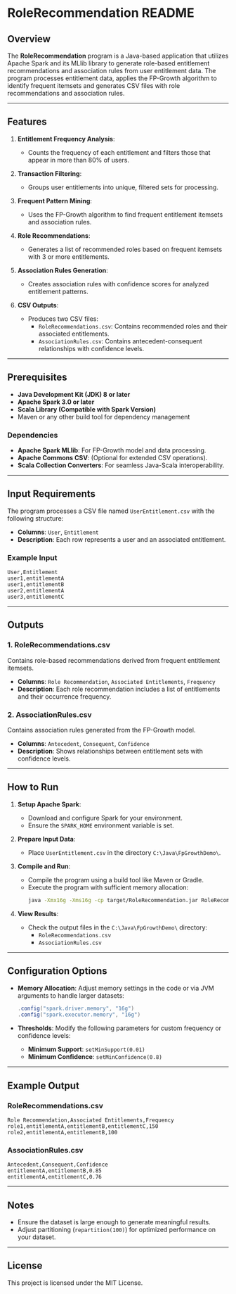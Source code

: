 
# RoleRecommendation README

## Overview
The **RoleRecommendation** program is a Java-based application that utilizes Apache Spark and its MLlib library to generate role-based entitlement recommendations and association rules from user entitlement data. The program processes entitlement data, applies the FP-Growth algorithm to identify frequent itemsets and generates CSV files with role recommendations and association rules.

---

## Features
1. **Entitlement Frequency Analysis**:
   - Counts the frequency of each entitlement and filters those that appear in more than 80% of users.
   
2. **Transaction Filtering**:
   - Groups user entitlements into unique, filtered sets for processing.

3. **Frequent Pattern Mining**:
   - Uses the FP-Growth algorithm to find frequent entitlement itemsets and association rules.

4. **Role Recommendations**:
   - Generates a list of recommended roles based on frequent itemsets with 3 or more entitlements.

5. **Association Rules Generation**:
   - Creates association rules with confidence scores for analyzed entitlement patterns.

6. **CSV Outputs**:
   - Produces two CSV files:
     - `RoleRecommendations.csv`: Contains recommended roles and their associated entitlements.
     - `AssociationRules.csv`: Contains antecedent-consequent relationships with confidence levels.

---

## Prerequisites
- **Java Development Kit (JDK) 8 or later**
- **Apache Spark 3.0 or later**
- **Scala Library (Compatible with Spark Version)**
- Maven or any other build tool for dependency management

### Dependencies
- **Apache Spark MLlib**: For FP-Growth model and data processing.
- **Apache Commons CSV**: (Optional for extended CSV operations).
- **Scala Collection Converters**: For seamless Java-Scala interoperability.

---

## Input Requirements
The program processes a CSV file named `UserEntitlement.csv` with the following structure:
- **Columns**: `User`, `Entitlement`
- **Description**: Each row represents a user and an associated entitlement.

### Example Input
```csv
User,Entitlement
user1,entitlementA
user1,entitlementB
user2,entitlementA
user3,entitlementC
```

---

## Outputs
### 1. **RoleRecommendations.csv**
Contains role-based recommendations derived from frequent entitlement itemsets.
- **Columns**: `Role Recommendation`, `Associated Entitlements`, `Frequency`
- **Description**: Each role recommendation includes a list of entitlements and their occurrence frequency.

### 2. **AssociationRules.csv**
Contains association rules generated from the FP-Growth model.
- **Columns**: `Antecedent`, `Consequent`, `Confidence`
- **Description**: Shows relationships between entitlement sets with confidence levels.

---

## How to Run
1. **Setup Apache Spark**:
   - Download and configure Spark for your environment.
   - Ensure the `SPARK_HOME` environment variable is set.

2. **Prepare Input Data**:
   - Place `UserEntitlement.csv` in the directory `C:\Java\FpGrowthDemo\`.

3. **Compile and Run**:
   - Compile the program using a build tool like Maven or Gradle.
   - Execute the program with sufficient memory allocation:
     ```bash
     java -Xmx16g -Xms16g -cp target/RoleRecommendation.jar RoleRecommendation
     ```

4. **View Results**:
   - Check the output files in the `C:\Java\FpGrowthDemo\` directory:
     - `RoleRecommendations.csv`
     - `AssociationRules.csv`

---

## Configuration Options
- **Memory Allocation**:
  Adjust memory settings in the code or via JVM arguments to handle larger datasets:
  ```java
  .config("spark.driver.memory", "16g")
  .config("spark.executor.memory", "16g")
  ```

- **Thresholds**:
  Modify the following parameters for custom frequency or confidence levels:
  - **Minimum Support**: `setMinSupport(0.01)`
  - **Minimum Confidence**: `setMinConfidence(0.8)`

---

## Example Output
### RoleRecommendations.csv
```csv
Role Recommendation,Associated Entitlements,Frequency
role1,entitlementA,entitlementB,entitlementC,150
role2,entitlementA,entitlementB,100
```

### AssociationRules.csv
```csv
Antecedent,Consequent,Confidence
entitlementA,entitlementB,0.85
entitlementA,entitlementC,0.76
```

---

## Notes
- Ensure the dataset is large enough to generate meaningful results.
- Adjust partitioning (`repartition(100)`) for optimized performance on your dataset.

---

## License
This project is licensed under the MIT License.
